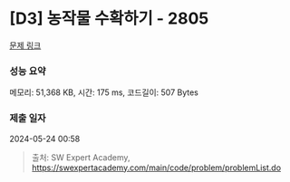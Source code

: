 # [D3] 농작물 수확하기 - 2805 

[문제 링크](https://swexpertacademy.com/main/code/problem/problemDetail.do?contestProbId=AV7GLXqKAWYDFAXB) 

### 성능 요약

메모리: 51,368 KB, 시간: 175 ms, 코드길이: 507 Bytes

### 제출 일자

2024-05-24 00:58



> 출처: SW Expert Academy, https://swexpertacademy.com/main/code/problem/problemList.do